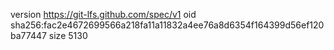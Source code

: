 version https://git-lfs.github.com/spec/v1
oid sha256:fac2e4672699566a218fa11a11832a4ee76a8d6354f164399d56ef120ba77447
size 5130
